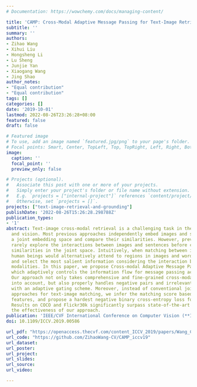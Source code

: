 ```yaml
---
# Documentation: https://wowchemy.com/docs/managing-content/

title: 'CAMP: Cross-Modal Adaptive Message Passing for Text-Image Retrieval'
subtitle: ''
summary: ''
authors:
- Zihao Wang
- Xihui Liu
- Hongsheng Li
- Lu Sheng
- Junjie Yan
- Xiaogang Wang
- Jing Shao
author_notes:
- "Equal contribution"
- "Equal contribution"
tags: []
categories: []
date: '2019-10-01'
lastmod: 2022-08-26T23:26:28+08:00
featured: false
draft: false

# Featured image
# To use, add an image named `featured.jpg/png` to your page's folder.
# Focal points: Smart, Center, TopLeft, Top, TopRight, Left, Right, BottomLeft, Bottom, BottomRight.
image:
  caption: ''
  focal_point: ''
  preview_only: false

# Projects (optional).
#   Associate this post with one or more of your projects.
#   Simply enter your project's folder or file name without extension.
#   E.g. `projects = ["internal-project"]` references `content/project/deep-learning/index.md`.
#   Otherwise, set `projects = []`.
projects: ["text-image-retrieval-and-grounding"]
publishDate: '2022-08-26T15:26:28.298788Z'
publication_types:
- '1'
abstract: Text-image cross-modal retrieval is a challenging task in the field of language
  and vision. Most previous approaches independently embed images and sentences into
  a joint embedding space and compare their similarities. However, previous approaches
  rarely explore the interactions between images and sentences before calculating
  similarities in the joint space. Intuitively, when matching between images and sentences,
  human beings would alternatively attend to regions in images and words in sentences,
  and select the most salient information considering the interaction between both
  modalities. In this paper, we propose Cross-modal Adaptive Message Passing (CAMP),
  which adaptively controls the information flow for message passing across modalities.
  Our approach not only takes comprehensive and fine-grained cross-modal interactions
  into account, but also properly handles negative pairs and irrelevant information
  with an adaptive gating scheme. Moreover, instead of conventional joint embedding
  approaches for text-image matching, we infer the matching score based on the fused
  features, and propose a hardest negative binary cross-entropy loss for training.
  Results on COCO and Flickr30k significantly surpass state-of-the-art methods, demonstrating
  the effectiveness of our approach.
publication: 'IEEE/CVF International Conference on Computer Vision (**ICCV**), 2019'
doi: 10.1109/ICCV.2019.00586

url_pdf: "https://openaccess.thecvf.com/content_ICCV_2019/papers/Wang_CAMP_Cross-Modal_Adaptive_Message_Passing_for_Text-Image_Retrieval_ICCV_2019_paper.pdf"
url_code: "https://github.com/ZihaoWang-CV/CAMP_iccv19"
url_dataset:
url_poster:
url_project:
url_slides:
url_source:
url_video:

---
```

